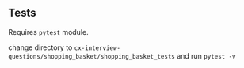 ## Tests

Requires `pytest` module.

change directory to `cx-interview-questions/shopping_basket/shopping_basket_tests` and run `pytest -v`